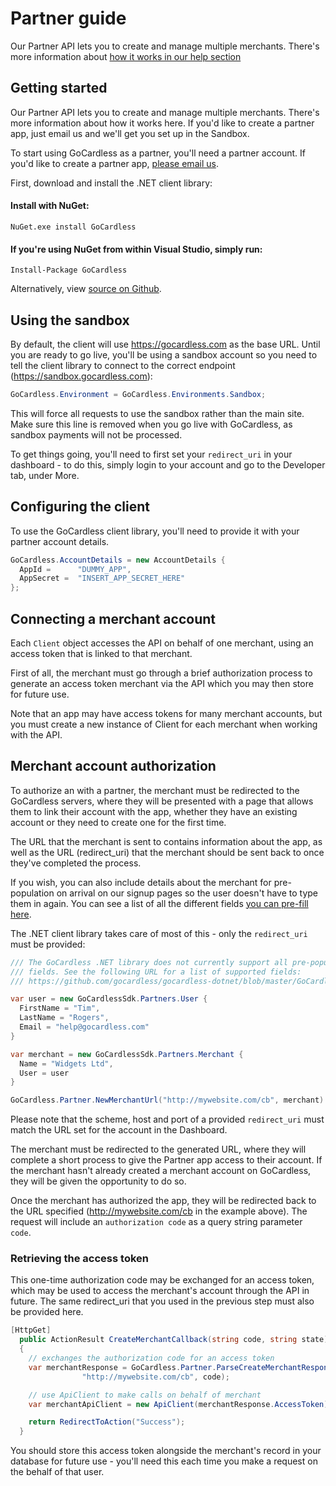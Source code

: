 # Partner guide

<p class="intro">Our Partner API lets you to create and manage multiple merchants. There's more information about <a href="https://help.gocardless.com/what-is-the-partner-programme/">how it works in our help section</a></p>

## Getting started

Our Partner API lets you to create and manage multiple merchants. There's more information about how it works here. If you'd like to create a partner app, just email us and we'll get you set up in the Sandbox.

To start using GoCardless as a partner, you'll need a partner account. If you'd like to create a partner app, [please email us](mailto:help@gocardless.com).

First, download and install the .NET client library:

#### Install with NuGet:

    NuGet.exe install GoCardless

#### If you're using NuGet from within Visual Studio, simply run:

    Install-Package GoCardless

Alternatively, view [source on Github](https://github.com/gocardless/gocardless-dotnet).

## Using the sandbox

By default, the client will use https://gocardless.com as the base URL. Until you are ready to go live, you'll be using a sandbox account so you need to tell the client library to connect to the correct endpoint (https://sandbox.gocardless.com):

```csharp
GoCardless.Environment = GoCardless.Environments.Sandbox;
```

This will force all requests to use the sandbox rather than the main site. Make sure this line is removed when you go live with GoCardless, as sandbox payments will not be processed.

To get things going, you'll need to first set your `redirect_uri` in your dashboard - to do this, simply login to your account and go to the Developer tab, under More.

## Configuring the client

To use the GoCardless client library, you'll need to provide it with your partner account details.

```csharp
GoCardless.AccountDetails = new AccountDetails {
  AppId =      "DUMMY_APP",
  AppSecret =  "INSERT_APP_SECRET_HERE"
};
```

## Connecting a merchant account

Each `Client` object accesses the API on behalf of one merchant, using an access token that is linked to that merchant.

First of all, the merchant must go through a brief authorization process to generate an access token merchant via the API which you may then store for future use.

Note that an app may have access tokens for many merchant accounts, but you must create a new instance of Client for each merchant when working with the API.

## Merchant account authorization

To authorize an with a partner, the merchant must be redirected to the GoCardless servers, where they will be presented with a page that allows them to link their account with the app, whether they have an existing account or they need to create one for the first time.

The URL that the merchant is sent to contains information about the app, as well as the URL (redirect_uri) that the merchant should be sent back to once they've completed the process.

If you wish, you can also include details about the merchant for pre-population on arrival on our signup pages so the user doesn't have to type them in again. You can see a list of all the different fields [you can pre-fill here](#pre-populating-information).

The .NET client library takes care of most of this - only the `redirect_uri` must be provided:

```csharp
/// The GoCardless .NET library does not currently support all pre-population
/// fields. See the following URL for a list of supported fields:
/// https://github.com/gocardless/gocardless-dotnet/blob/master/GoCardlessSdk/Partners/ManageMerchantRequest.cs

var user = new GoCardlessSdk.Partners.User {
  FirstName = "Tim",
  LastName = "Rogers",
  Email = "help@gocardless.com"
}

var merchant = new GoCardlessSdk.Partners.Merchant {
  Name = "Widgets Ltd",
  User = user
}

GoCardless.Partner.NewMerchantUrl("http://mywebsite.com/cb", merchant)
```

Please note that the scheme, host and port of a provided `redirect_uri` must match the URL set for the account in the Dashboard.

The merchant must be redirected to the generated URL, where they will complete a short process to give the Partner app access to their account. If the merchant hasn't already created a merchant account on GoCardless, they will be given the opportunity to do so.

Once the merchant has authorized the app, they will be redirected back to the URL specified (http://mywebsite.com/cb in the example above). The request will include an `authorization code` as a query string parameter `code`.

### Retrieving the access token


This one-time authorization code may be exchanged for an access token, which may be used to access the merchant's account through the API in future. The same redirect_uri that you used in the previous step must also be provided here.

```csharp
[HttpGet]
  public ActionResult CreateMerchantCallback(string code, string state)
  {
    // exchanges the authorization code for an access token
    var merchantResponse = GoCardless.Partner.ParseCreateMerchantResponse(
                "http://mywebsite.com/cb", code);

    // use ApiClient to make calls on behalf of merchant
    var merchantApiClient = new ApiClient(merchantResponse.AccessToken);

    return RedirectToAction("Success");
  }
```

You should store this access token alongside the merchant's record in your database for future use - you'll need this each time you make a request on the behalf of that user.
